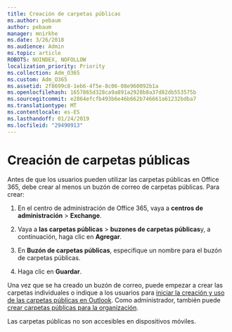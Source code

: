 ```yaml
---
title: Creación de carpetas públicas
ms.author: pebaum
author: pebaum
manager: mnirkhe
ms.date: 3/26/2018
ms.audience: Admin
ms.topic: article
ROBOTS: NOINDEX, NOFOLLOW
localization_priority: Priority
ms.collection: Adm_O365
ms.custom: Adm_O365
ms.assetid: 2f8699c8-1eb6-4f5e-8c06-08e960092b1a
ms.openlocfilehash: 1657865d328ca9a891a2928b8a37d82db553575b
ms.sourcegitcommit: e2864efcfb493b6e46b662b746661a61232bdba7
ms.translationtype: MT
ms.contentlocale: es-ES
ms.lasthandoff: 01/24/2019
ms.locfileid: "29490913"
---
```

# <a name="creating-public-folders"></a>Creación de carpetas públicas

Antes de que los usuarios pueden utilizar las carpetas públicas en Office 365, debe crear al menos un buzón de correo de carpetas públicas. Para crear:
  
1. En el centro de administración de Office 365, vaya a **centros de administración** \> **Exchange**.
    
2. Vaya a **las carpetas públicas** \> **buzones de carpetas públicas**y, a continuación, haga clic en **Agregar**.
    
3. En **Buzón de carpetas públicas**, especifique un nombre para el buzón de carpetas públicas.
    
4. Haga clic en **Guardar**.
    
Una vez que se ha creado un buzón de correo, puede empezar a crear las carpetas individuales o indique a los usuarios para [iniciar la creación y uso de las carpetas públicas en Outlook](https://support.office.com/en-us/article/Create-and-share-a-public-folder-in-Outlook-a2835011-d524-4a5c-a207-05c159bb2a97). Como administrador, también puede [crear carpetas públicas para la organización](https://technet.microsoft.com/en-us/library/bb691104%28v=exchg.150%29.aspx).
  
Las carpetas públicas no son accesibles en dispositivos móviles.
  

